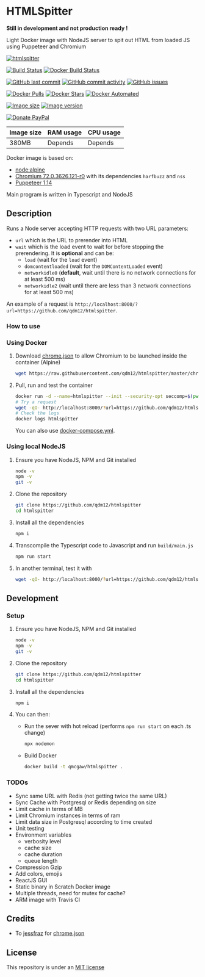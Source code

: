 # HTMLSpitter

**Still in development and not production ready !**

Light Docker image with NodeJS server to spit out HTML from loaded JS using Puppeteer and Chromium

[![htmlspitter](https://github.com/qdm12/htmlspitter/raw/master/title.png)](https://hub.docker.com/r/qmcgaw/htmlspitter)

[![Build Status](https://travis-ci.org/qdm12/htmlspitter.svg?branch=master)](https://travis-ci.org/qdm12/htmlspitter)
[![Docker Build Status](https://img.shields.io/docker/cloud/build/qmcgaw/htmlspitter.svg)](https://hub.docker.com/r/qmcgaw/htmlspitter)

[![GitHub last commit](https://img.shields.io/github/last-commit/qdm12/htmlspitter.svg)](https://github.com/qdm12/htmlspitter/issues)
[![GitHub commit activity](https://img.shields.io/github/commit-activity/y/qdm12/htmlspitter.svg)](https://github.com/qdm12/htmlspitter/issues)
[![GitHub issues](https://img.shields.io/github/issues/qdm12/htmlspitter.svg)](https://github.com/qdm12/htmlspitter/issues)

[![Docker Pulls](https://img.shields.io/docker/pulls/qmcgaw/htmlspitter.svg)](https://hub.docker.com/r/qmcgaw/htmlspitter)
[![Docker Stars](https://img.shields.io/docker/stars/qmcgaw/htmlspitter.svg)](https://hub.docker.com/r/qmcgaw/htmlspitter)
[![Docker Automated](https://img.shields.io/docker/cloud/automated/qmcgaw/htmlspitter.svg)](https://hub.docker.com/r/qmcgaw/htmlspitter)

[![Image size](https://images.microbadger.com/badges/image/qmcgaw/htmlspitter.svg)](https://microbadger.com/images/qmcgaw/htmlspitter)
[![Image version](https://images.microbadger.com/badges/version/qmcgaw/htmlspitter.svg)](https://microbadger.com/images/qmcgaw/htmlspitter)

[![Donate PayPal](https://img.shields.io/badge/Donate-PayPal-green.svg)](https://paypal.me/qdm12)

| Image size | RAM usage | CPU usage |
| --- | --- | --- |
| 380MB | Depends | Depends |

Docker image is based on:

- [node:alpine](https://hub.docker.com/_/node/)
- [Chromium 72.0.3626.121-r0](https://pkgs.alpinelinux.org/package/v3.9/community/x86_64/chromium) with its dependencies `harfbuzz` and `nss`
- [Puppeteer 1.14](https://github.com/GoogleChrome/puppeteer/releases/tag/v1.14.0)

Main program is written in Typescript and NodeJS

## Description

Runs a Node server accepting HTTP requests with two URL parameters:
- `url` which is the URL to prerender into HTML
- `wait` which is the load event to wait for before stopping the prerendering. It is **optional** and can be:
    - `load` (wait for the `load` event)
    - `domcontentloaded` (wait for the `DOMContentLoaded` event)
    - `networkidle0` (**default**, wait until there is no network connections for at least 500 ms)
    - `networkidle2` (wait until there are less than 3 network connections for at least 500 ms)

An example of a request is `http://localhost:8000/?url=https://github.com/qdm12/htmlspitter`.

### How to use

### Using Docker

1. Download [chrome.json](chrome.json) to allow Chromium to be launched inside the container (Alpine)

    ```sh
    wget https://raw.githubusercontent.com/qdm12/htmlspitter/master/chrome.json
    ```

1. Pull, run and test the container

    ```sh
    docker run -d --name=htmlspitter --init --security-opt seccomp=$(pwd)/chrome.json -p 8000:8000 qmcgaw/htmlspitter
    # Try a request
    wget -qO- http://localhost:8000/?url=https://github.com/qdm12/htmlspitter
    # Check the logs
    docker logs htmlspitter
    ```

    You can also use [docker-compose.yml](docker-compose.yml).

### Using local NodeJS

1. Ensure you have NodeJS, NPM and Git installed

    ```sh
    node -v
    npm -v
    git -v
    ```

1. Clone the repository

    ```sh
    git clone https://github.com/qdm12/htmlspitter
    cd htmlspitter
    ```

1. Install all the dependencies

    ```sh
    npm i
    ```

1. Transcompile the Typescript code to Javascript and run `build/main.js`

    ```sh
    npm run start
    ```

1. In another terminal, test it with

    ```sh
    wget -qO- http://localhost:8000/?url=https://github.com/qdm12/htmlspitter
    ```

## Development

### Setup

1. Ensure you have NodeJS, NPM and Git installed

    ```sh
    node -v
    npm -v
    git -v
    ```

1. Clone the repository

    ```sh
    git clone https://github.com/qdm12/htmlspitter
    cd htmlspitter
    ```

1. Install all the dependencies

    ```sh
    npm i
    ```

1. You can then:
    - Run the sever with hot reload (performs `npm run start` on each .ts change)

        ```sh
        npx nodemon
        ```

    - Build Docker

        ```sh
        docker build -t qmcgaw/htmlspitter .
        ```

### TODOs

- Sync same URL with Redis (not getting twice the same URL)
- Sync Cache with Postgresql or Redis depending on size
- Limit cache in terms of MB
- Limit Chromium instances in terms of ram
- Limit data size in Postgresql according to time created
- Unit testing
- Environment variables
    - verbosity level
    - cache size
    - cache duration
    - queue length
- Compression Gzip
- Add colors, emojis
- ReactJS GUI
- Static binary in Scratch Docker image
- Multiple threads, need for mutex for cache?
- ARM image with Travis CI 

## Credits

- To [jessfraz](https://github.com/jessfraz) for [chrome.json](chrome.json)

## License

This repository is under an [MIT license](https://github.com/qdm12/htmlspitter/master/license)